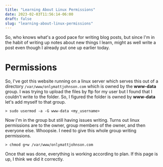 ```yaml
---
title: "Learning About Linux Permissions"
date: 2023-02-03T11:56:14-06:00
draft: false
slug: "learning-about-linux-permissions"
---
```


So, who knows what's a good pace for writing blog posts, but since I'm in the habit of writing up notes about new things I learn, might as well write a post even though I already put one up earlier today.

# Permissions
So, I've got this website running on a linux server which serves this out of a directory `/var/www/onlymattjohnson.com` which is owned by the **www-data** group. I was trying to upload the files by ftp for my user but I found that I couldn't write to the folder. So, I figured the folder is owned by **www-data** let's add myself to that group.

```
> sudo usermod -a -G www-data <my_username>
```

Now I'm in the group but still having issues writing. Turns out linux permissions are to the owner, group members of the owner, and then everyone else. Whoopsie. I need to give this whole group writing permissions.

```
> chmod g+w /var/www/onlymattjohnson.com
```

Once that was done, everything is working according to plan. If this page is up, I think we did it correctly.

